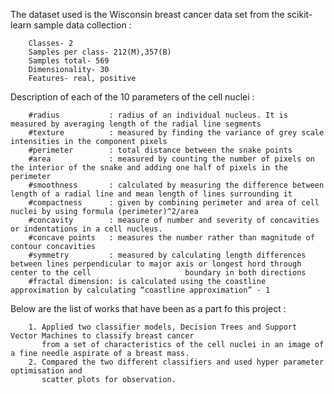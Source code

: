 The dataset used is the Wisconsin breast cancer data set from the scikit-learn sample data collection :

		Classes- 2
		Samples per class- 212(M),357(B)
		Samples total- 569
		Dimensionality- 30
		Features- real, positive

Description of each of the 10 parameters of the cell nuclei :

		#radius           : radius of an individual nucleus. It is measured by averaging length of the radial line segments
		#texture          : measured by finding the variance of grey scale intensities in the component pixels
		#perimeter        : total distance between the snake points 
		#area             : measured by counting the number of pixels on the interior of the snake and adding one half of pixels in the perimeter
		#smoothness       : calculated by measuring the difference between length of a radial line and mean length of lines surrounding it
		#compactness      : given by combining perimeter and area of cell nuclei by using formula (perimeter)^2/area
		#concavity        : measure of number and severity of concavities or indentations in a cell nucleus.      
		#concave points   : measures the number rather than magnitude of contour concavities 
		#symmetry         : measured by calculating length differences between lines perpendicular to major axis or longest hord through center to the cell 					boundary in both directions
		#fractal dimension: is calculated using the coastline approximation by calculating “coastline approximation” - 1
		
Below are the list of works that have been as a part fo this project :

		1. Applied two classifier models, Decision Trees and Support Vector Machines to classify breast cancer
		   from a set of characteristics of the cell nuclei in an image of a fine needle aspirate of a breast mass.
		2. Compared the two different classifiers and used hyper parameter optimisation and 
		   scatter plots for observation.
